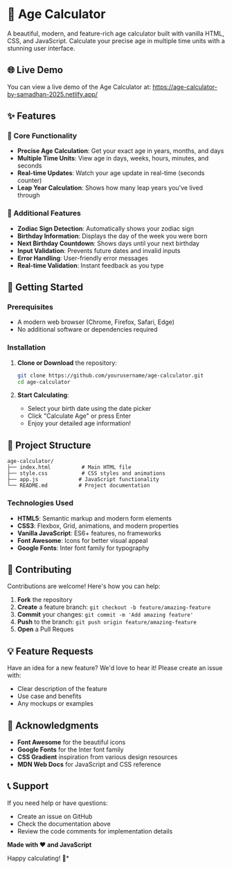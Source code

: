 # 🎂 Age Calculator

A beautiful, modern, and feature-rich age calculator built with vanilla HTML, CSS, and JavaScript. Calculate your precise age in multiple time units with a stunning user interface.

## 🌐 Live Demo

You can view a live demo of the Age Calculator at: https://age-calculator-by-samadhan-2025.netlify.app/

## ✨ Features

### 🎯 Core Functionality
- **Precise Age Calculation**: Get your exact age in years, months, and days
- **Multiple Time Units**: View age in days, weeks, hours, minutes, and seconds
- **Real-time Updates**: Watch your age update in real-time (seconds counter)
- **Leap Year Calculation**: Shows how many leap years you've lived through

### 🌟 Additional Features
- **Zodiac Sign Detection**: Automatically shows your zodiac sign
- **Birthday Information**: Displays the day of the week you were born
- **Next Birthday Countdown**: Shows days until your next birthday
- **Input Validation**: Prevents future dates and invalid inputs
- **Error Handling**: User-friendly error messages
- **Real-time Validation**: Instant feedback as you type

## 🚀 Getting Started

### Prerequisites
- A modern web browser (Chrome, Firefox, Safari, Edge)
- No additional software or dependencies required

### Installation

1. **Clone or Download** the repository:
   ```bash
   git clone https://github.com/yourusername/age-calculator.git
   cd age-calculator
   ```

2. **Start Calculating**:
   - Select your birth date using the date picker
   - Click "Calculate Age" or press Enter
   - Enjoy your detailed age information!

## 📁 Project Structure

```
age-calculator/
├── index.html          # Main HTML file
├── style.css           # CSS styles and animations
├── app.js             # JavaScript functionality
└── README.md          # Project documentation
```

### Technologies Used
- **HTML5**: Semantic markup and modern form elements
- **CSS3**: Flexbox, Grid, animations, and modern properties
- **Vanilla JavaScript**: ES6+ features, no frameworks
- **Font Awesome**: Icons for better visual appeal
- **Google Fonts**: Inter font family for typography

## 🤝 Contributing

Contributions are welcome! Here's how you can help:

1. **Fork** the repository
2. **Create** a feature branch: `git checkout -b feature/amazing-feature`
3. **Commit** your changes: `git commit -m 'Add amazing feature'`
4. **Push** to the branch: `git push origin feature/amazing-feature`
5. **Open** a Pull Reques

## 💡 Feature Requests

Have an idea for a new feature? We'd love to hear it! Please create an issue with:
- Clear description of the feature
- Use case and benefits
- Any mockups or examples

## 🙏 Acknowledgments

- **Font Awesome** for the beautiful icons
- **Google Fonts** for the Inter font family
- **CSS Gradient** inspiration from various design resources
- **MDN Web Docs** for JavaScript and CSS reference

## 📞 Support

If you need help or have questions:
- Create an issue on GitHub
- Check the documentation above
- Review the code comments for implementation details

**Made with ❤️ and JavaScript**

Happy calculating! 🎂*

